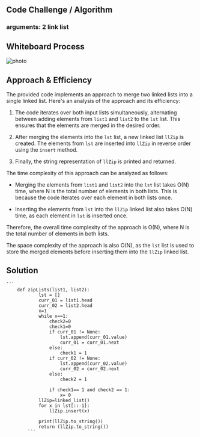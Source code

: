 ## Code Challenge / Algorithm
### arguments: 2 link list



## Whiteboard Process
![photo](https://user-images.githubusercontent.com/125550572/240038134-b244f2d4-f537-4701-974a-d5f865ebfbc5.jpg)
## Approach & Efficiency

The provided code implements an approach to merge two linked lists into a single linked list. Here's an analysis of the approach and its efficiency:

1. The code iterates over both input lists simultaneously, alternating between adding elements from `list1` and `list2` to the `lst` list. This ensures that the elements are merged in the desired order.

2. After merging the elements into the `lst` list, a new linked list `llZip` is created. The elements from `lst` are inserted into `llZip` in reverse order using the `insert` method.

3. Finally, the string representation of `llZip` is printed and returned.

The time complexity of this approach can be analyzed as follows:

- Merging the elements from `list1` and `list2` into the `lst` list takes O(N) time, where N is the total number of elements in both lists. This is because the code iterates over each element in both lists once.

- Inserting the elements from `lst` into the `llZip` linked list also takes O(N) time, as each element in `lst` is inserted once.

Therefore, the overall time complexity of the approach is O(N), where N is the total number of elements in both lists.

The space complexity of the approach is also O(N), as the `lst` list is used to store the merged elements before inserting them into the `llZip` linked list.

## Solution
    ```
        def zipLists(list1, list2):
                lst = []
                curr_01 = list1.head
                curr_02 = list2.head
                x=1
                while x==1:
                    check2=0
                    check1=0
                    if curr_01 != None:
                        lst.append(curr_01.value)
                        curr_01 = curr_01.next
                    else:
                        check1 = 1
                    if curr_02 != None:
                        lst.append(curr_02.value)
                        curr_02 = curr_02.next       
                    else:
                        check2 = 1
                        
                    if check1== 1 and check2 == 1:
                        x= 0
                llZip=linked_list()          
                for x in lst[::-1]:
                    llZip.insert(x)
            
                print(llZip.to_string())
                return (llZip.to_string())
            ```

